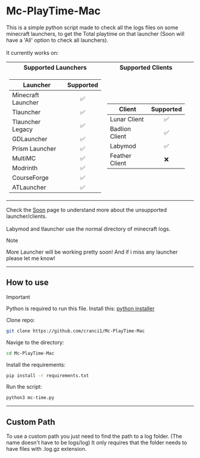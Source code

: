 # Mc-PlayTime-Mac

This is a simple python script made to check all the logs files on some minecraft launchers, to get the Total playtime on that launcher (Soon will have a 'All' option to check all launchers).
<br>
<br>
It currently works on:

<table>
<tr>
        <th>Supported Launchers</th>
        <th>Supported Clients</th>
</tr>
<tr><td>
        
| Launcher  | Supported |
| ------- | :-------: |
| Minecraft Launcher | :white_check_mark: |
| Tlauncher   | :white_check_mark: |
| Tlauncher Legacy   | :white_check_mark: |
| GDLauncher   | :white_check_mark: |
| Prism Launcher   | :white_check_mark:  |
| MultiMC   | :white_check_mark: |
| Modrinth   | :white_check_mark: |
| CourseForge   | :white_check_mark: |
| ATLauncher   |  :white_check_mark: |

</td><td>
    
| Client | Supported |
| ------- | :-------: |
| Lunar Client   | :white_check_mark: |
| Badlion Client| :white_check_mark: |
| Labymod | :white_check_mark: |
| Feather Client| :x: |

</td><td>
</table>

Check the [Soon](/soon.md) page to understand more about the unsupported launcher/clients.
<br>
<br>
Labymod and tlauncher use the normal directory of minecraft logs.

> [!Note]
> More Launcher will be working pretty soon! And if i miss any launcher please let me know!

---

## How to use

> [!IMPORTANT]
> Python is required to run this file. Install this: [python installer](https://www.python.org/downloads/)

Clone repo:

```sh
git clone https://github.com/cranci1/Mc-PlayTime-Mac
```

Navige to the directory:

```sh
cd Mc-PlayTime-Mac
```

Install the requirements:

```sh
pip install -r requirements.txt
```

Run the script:

```sh
python3 mc-time.py
```

---

## Custom Path

To use a custom path you just need to find the path to a log folder. (The name doesn't have to be logs/log) It only requires that the folder needs to have files with .log.gz extension.
